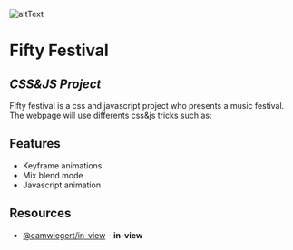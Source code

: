 ![altText](https://github.com/mkdir3/festival_template/blob/main/images/screeshot.gif)
# Fifty Festival

## _CSS&JS Project_

Fifty festival is a css and javascript project who presents a music festival.
The webpage will use differents css&js tricks such as:

## Features

- Keyframe animations
- Mix blend mode
- Javascript animation

## Resources

- [@camwiegert/in-view] - **in-view**

[@camwiegert/in-view]: https://www.npmjs.com/package/in-view
